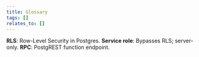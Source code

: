 ```yaml
---
title: Glossary
tags: []
relates_to: []
---
```


**RLS**: Row-Level Security in Postgres.
**Service role**: Bypasses RLS; server-only.
**RPC**: PostgREST function endpoint.